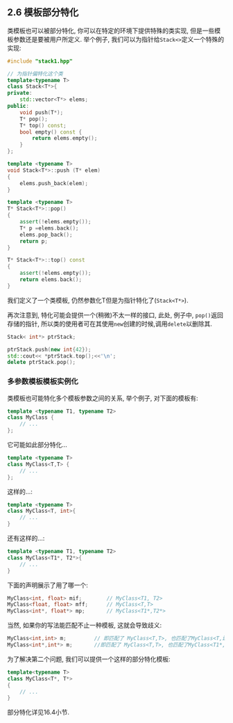 ## 2.6 模板部分特化

类模板也可以被部分特化, 你可以在特定的环境下提供特殊的类实现, 但是一些模板参数还是要被用户所定义. 举个例子, 我们可以为指针给`Stack<>`定义一个特殊的实现:

```cpp
#include "stack1.hpp"

// 为指针偏特化这个类
template<typename T>
class Stack<T*>{
private:
    std::vector<T*> elems;
public:
    void push(T*);
    T* pop();
    T* top() const;
    bool empty() const {
        return elems.empty();
    }
};

template <typename T>
void Stack<T*>::push (T* elem)
{
    elems.push_back(elem);
}

template <typename T>
T* Stack<T*>::pop() 
{
    assert(!elems.empty());
    T* p =elems.back();
    elems.pop_back();
    return p;
}

T* Stack<T*>::top() const 
{
    assert(!elems.empty());
    return elems.back();
}
```

我们定义了一个类模板, 仍然参数化T但是为指针特化了(`Stack<T*>`).

再次注意到, 特化可能会提供一个(稍微)不太一样的接口, 此处, 例子中, `pop()`返回存储的指针, 所以类的使用者可在其使用`new`创建的时候,调用`delete`以删除其.

```cpp
Stack< int*> ptrStack;

ptrStack.push(new int{42});
std::cout<< *ptrStack.top();<<'\n';
delete ptrStack.pop();
```

### 多参数模板模板实例化

类模板也可能特化多个模板参数之间的关系, 举个例子, 对下面的模板有:

```cpp
template <typename T1, typename T2>
class MyClass {
  	// ...   
};
```

它可能如此部分特化...

```cpp
template <typename T>
class MyClass<T,T> {
    // ...
};
```

这样的...:

```cpp
template <typename T>
class MyClass<T, int>{
    // ...
}
```

还有这样的...:

```cpp
template <typename T1, typename T2>
class MyClass<T1*, T2*>{
    // ...
}
```

下面的声明展示了用了哪一个:

```cpp
MyClass<int, float> mif;		// MyClass<T1, T2>
MyClass<float, float> mff;		// MyClass<T,T>
MyClass<int*, float*> mp;		// MyClass<T1*,T2*>
```

当然, 如果你的写法能匹配不止一种模板, 这就会导致歧义:

```cpp
MyClass<int,int> m;			// 即匹配了 MyClass<T,T>, 也匹配了MyClass<T,int>
MyClass<int*,int*> m;		//即匹配了 MyClass<T,T>, 也匹配了MyClass<T1*,T2*>
```

为了解决第二个问题, 我们可以提供一个这样的部分特化模板:

```cpp
template<typename T>
class MyClass<T*, T*>
{
    // ...
}
```

部分特化详见16.4小节.